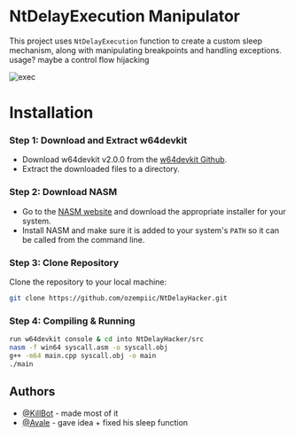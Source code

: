 
# NtDelayExecution Manipulator

This project uses `NtDelayExecution` function to create a custom sleep mechanism, along with manipulating breakpoints and handling exceptions. usage? maybe a control flow hijacking

![exec](https://cdn.discordapp.com/attachments/1253196583403786302/1304731873074745346/image.png?ex=673075bf&is=672f243f&hm=d8a499b0897166971759128edb209cbdcb313611439690fdc5eda3b97ec03fe2&)



# Installation 

### Step 1: Download and Extract w64devkit

- Download w64devkit v2.0.0 from the [w64devkit Github](https://github.com/skeeto/w64devkit/releases/tag/v2.0.0).
- Extract the downloaded files to a directory.

### Step 2: Download NASM

- Go to the [NASM website](https://nasm.us/) and download the appropriate installer for your system.
-  Install NASM and make sure it is added to your system's `PATH` so it can be called from the command line.

### Step 3: Clone Repository

Clone the repository to your local machine:

```bash
git clone https://github.com/ozempiic/NtDelayHacker.git
```

### Step 4: Compiling & Running

```bash
run w64devkit console & cd into NtDelayHacker/src
nasm -f win64 syscall.asm -o syscall.obj
g++ -m64 main.cpp syscall.obj -o main
./main
```
## Authors

- [@KillBot](https://www.github.com/coplite) - made most of it
- [@Avale](https://www.github.com/ozempiic) - gave idea + fixed his sleep function

